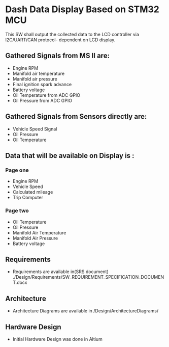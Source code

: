 # Dash Data Display Based on STM32 MCU

This SW shall output the collected data to the LCD controller via I2C/UART/CAN protocol- dependent on LCD display.


## Gathered Signals from MS II are: 

- Engine RPM
- Manifold air temperature
- Manifold air pressure
- Final ignition spark advance
- Battery voltage
- Oil Temperature from ADC GPIO
- Oil Pressure from ADC GPIO 

## Gathered Signals from Sensors directly are: 
- Vehicle Speed Signal 
- Oil Pressure 
- Oil Temperature


## Data that will be available on Display is : 

### Page one
- Engine RPM 
- Vehicle Speed 
- Calculated mileage 
- Trip Computer
### Page two 
- Oil Temperature 
- Oil Pressure 
- Manifold Air Temperature
- Manifold Air Pressure
- Battery voltage 

## Requirements 
- Requirements are available in(SRS document) ./Design/Requirements/SW_REQUIREMENT_SPECIFICATION_DOCUMENT.docx
## Architecture
- Architecture Diagrams are available in /Design/ArchitectureDiagrams/
## Hardware Design 
- Initial Hardware Design was done in Altium 
